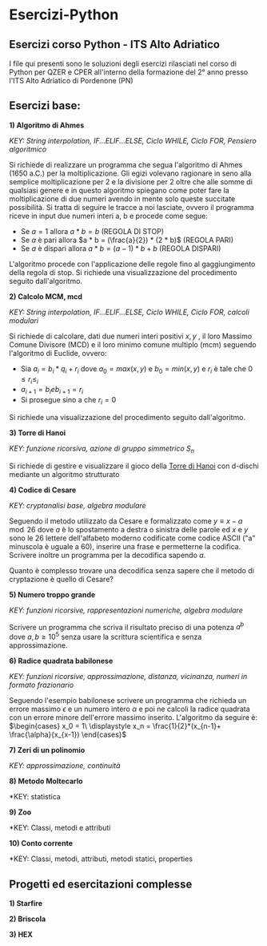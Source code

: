 # Esercizi-Python
## Esercizi corso Python - ITS Alto Adriatico

I file qui presenti sono le soluzioni degli esercizi rilasciati nel corso di Python per QZER e CPER all'interno della formazione del 2° anno presso l'ITS Alto Adriatico di Pordenone (PN)

## Esercizi base:
**1) Algoritmo di Ahmes**

*KEY: String interpolation, IF...ELIF...ELSE, Ciclo WHILE, Ciclo FOR, Pensiero algoritmico*

Si richiede di realizzare un programma che segua l'algoritmo di Ahmes (1650 a.C.) per la moltiplicazione. Gli egizi volevano ragionare in seno alla semplice moltiplicazione per 2 e la divisione per 2 oltre che alle somme di qualsiasi genere e in questo algoritmo spiegano come poter fare la moltiplicazione di due numeri avendo in mente solo queste succitate possibilità. Si tratta di seguire le tracce a noi lasciate, ovvero il programma riceve in input due numeri interi a, b e procede come segue:
  - Se $a=1$ allora $a * b = b$ (REGOLA DI STOP)
  - Se $a$ è pari allora $a * b = (\frac{a}{2}) * (2 * b)$ (REGOLA PARI)
  - Se $a$ è dispari allora $a * b = (a-1) * b + b$ (REGOLA DISPARI)

L'algoritmo procede con l'applicazione delle regole fino al gaggiungimento della regola di stop. Si richiede una visualizzazione del procedimento seguito dall'algoritmo.

**2) Calcolo MCM, mcd**

*KEY: String interpolation, IF...ELIF...ELSE, Ciclo WHILE, Ciclo FOR, calcoli modulari*

Si richiede di calcolare, dati due numeri interi positivi $x, y$ , il loro Massimo Comune Divisore (MCD) e il loro minimo comune multiplo (mcm) seguendo l'algoritmo di Euclide, ovvero:
  - Sia $a_i = b_i * q_i + r_i$ dove $a_0 = max(x,y)$ e $b_0 = min(x,y)$ e $r_i$ è tale che $0 \leq r_i \leq_i$
  - $a_{i+1} = b_i e b_{i+1} = r_i$
  - Si prosegue sino a che $r_i = 0$ 

Si richiede una visualizzazione del procedimento seguito dall'algoritmo.

**3) Torre di Hanoi**

*KEY: funzione ricorsiva, azione di gruppo simmetrico $S_n$*

Si richiede di gestire e visualizzare il gioco della [Torre di Hanoi](https://it.wikipedia.org/wiki/Torre_di_Hanoi) con d-dischi mediante un algoritmo strutturato

**4) Codice di Cesare**

*KEY: cryptanalisi base, algebra modulare*

Seguendo il metodo utilizzato da Cesare e formalizzato come $y \equiv x - a \mod 26$ dove $a$ è lo spostamento a destra o sinistra delle parole ed $x$ e $y$ sono le $26$ lettere dell'alfabeto moderno codificate come codice ASCII ("a" minuscola è uguale a $60$), inserire una frase e permetterne la codifica. Scrivere inoltre un programma per la decodifica sapendo $a$.

Quanto è complesso trovare una decodifica senza sapere che il metodo di cryptazione è quello di Cesare?

**5) Numero troppo grande**

*KEY: funzioni ricorsive, rappresentazioni numeriche, algebra modulare*

Scrivere un programma che scriva il risultato preciso di una potenza $a^b$ dove $a,b \geq 10^5$ senza usare la scrittura scientifica e senza approssimazione.

**6) Radice quadrata babilonese**

*KEY: funzioni ricorsive, approssimazione, distanza, vicinanza, numeri in formato frazionario*

Seguendo l'esempio babilonese scrivere un programma che richieda un errore massimo $\epsilon$ e un numero intero $\alpha$ e poi ne calcoli la radice quadrata con un errore minore dell'errore massimo inserito. L'algoritmo da seguire è:
$\begin{cases}
x_0 = 1\\ 
\displaystyle x_n = \frac{1}{2}*(x_{n-1}+ \frac{\alpha}{x_{x-1}) 
\end{cases}$

**7) Zeri di un polinomio**

*KEY: approssimazione, continuità*

**8) Metodo Moltecarlo**

*KEY: statistica

**9) Zoo**

*KEY: Classi, metodi e attributi

**10) Conto corrente**

*KEY: Classi, metodi, attributi, metodi statici, properties

## Progetti ed esercitazioni complesse

**1) Starfire**

**2) Briscola**

**3) HEX**


